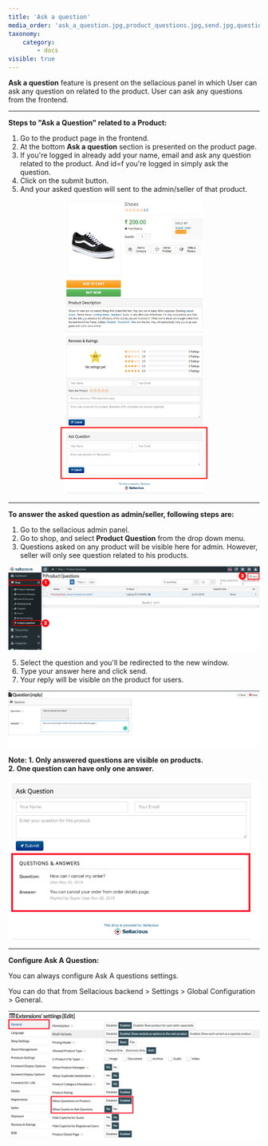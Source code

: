 ```yaml
---
title: 'Ask a question'
media_order: 'ask_a_question.jpg,product_questions.jpg,send.jpg,questions.png,answer.png,question`.png'
taxonomy:
    category:
        - docs
visible: true
---
```


**Ask a question** feature is present on the sellacious panel in which User can ask any question on related to the product. User can ask any questions from the frontend.

---

**Steps to "Ask a Question" related to a Product:**

1. Go to the product page in the frontend.
2. At the bottom **Ask a question** section is presented on the product page.
3. If you're logged in already add your name, email and ask any question related to the product. And id=f you're logged in simply ask the question.
4. Click on the submit button.
5. And your asked question will sent to the admin/seller of that product.

![](ask_a_question.jpg)

---

**To answer the asked question as admin/seller, following steps are:**

1. Go to the sellacious admin panel.
2. Go to shop, and select **Product Question** from the drop down menu.
3. Questions asked on any product will be visible here for admin. However, seller will only see question related to his products.

![](product_questions.jpg)

5. Select the question and you'll be redirected to the new window.
6. Type your answer here and click send.
7. Your reply will be visible on the product for users.

![](questions.png)

**Note: 1. Only answered questions are visible on products.**
<br>**2. One question can have only one answer.**

![](answer.png)

---

**Configure Ask A Question:**

You can always configure Ask A questions settings.

You can do that from Sellacious backend > Settings > Global Configuration > General.

![](question%60.png)